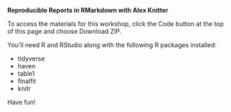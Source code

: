 **Reproducible Reports in RMarkdown with Alex Knitter**

To access the materials for this workshop, click the Code button at the top of this page and choose Download ZIP.

You'll need R and RStudio along with the following R packages installed:

* tidyverse
* haven
* table1
* finalfit
* knitr

Have fun!
